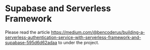 <!--
title: 'AWS Simple HTTP Endpoint example in NodeJS'
description: 'This template demonstrates how to make a simple HTTP API with Node.js running on AWS Lambda and API Gateway using the Serverless Framework.'
layout: Doc
framework: v3
platform: AWS
language: nodeJS
authorLink: 'https://github.com/serverless'
authorName: 'Serverless, inc.'
authorAvatar: 'https://avatars1.githubusercontent.com/u/13742415?s=200&v=4'
-->

# Supabase and Serverless Framework
Please read the article https://medium.com/@bencoderus/building-a-serverless-authentication-service-with-serverless-framework-and-supabase-595d6d62adaa
to under the project.
